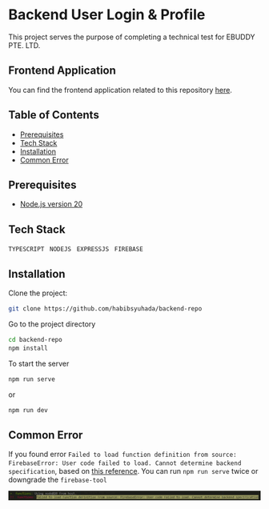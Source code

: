
# Backend User Login & Profile
This project serves the purpose of completing a technical test for EBUDDY PTE. LTD.

## Frontend Application
You can find the frontend application related to this repository [here](https://github.com/habibsyuhada/frontend-user-login-profile).


## Table of Contents

- [Prerequisites](#prerequisites)
- [Tech Stack](#tech-stack)
- [Installation](#installation)
- [Common Error](#common-error)

## Prerequisites

- [Node.js version 20](https://nodejs.org/en/)

## Tech Stack

`TYPESCRIPT`&ensp;
`NODEJS`&ensp;
`EXPRESSJS`&ensp;
`FIREBASE`&ensp;

## Installation

Clone the project:

```bash
git clone https://github.com/habibsyuhada/backend-repo
```
Go to the project directory
```bash
cd backend-repo
npm install
```
To start the server
```bash
npm run serve
```
or
```bash
npm run dev
```

## Common Error
If you found error `Failed to load function definition from source: FirebaseError: User code failed to load. Cannot determine backend specification`, based on [this reference](https://github.com/firebase/firebase-tools/issues/5888). You can run `npm run serve` twice or downgrade the `firebase-tool`

![alt text](image.png)
